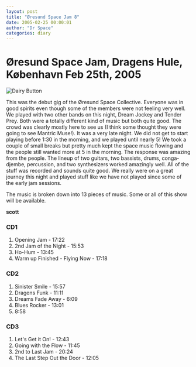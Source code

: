 ```yaml
---
layout: post
title: "Øresund Space Jam 8"
date: 2005-02-25 00:00:01
author: "Dr Space"
categories: diary
---
```

# Øresund Space Jam, Dragens Hule, København Feb 25th, 2005

![Dairy Button](IMAGES/BOTTONS/DAIRY.jpg)

This was the debut gig of the Øresund Space Collective. Everyone was in good spirits even though some of the members were not feeling very well. We played with two other bands on this night, Dream Jockey and Tender Prey. Both were a totally different kind of music but both quite good. The crowd was clearly mostly here to see us (I think some thought they were going to see Mantric Muse!). It was a very late night. We did not get to start playing before 1:30 in the morning, and we played until nearly 5! We took a couple of small breaks but pretty much kept the space music flowing and the people still wanted more at 5 in the morning. The response was amazing from the people. The lineup of two guitars, two bassists, drums, conga-djembe, percussion, and two synthesizers worked amazingly well. All of the stuff was recorded and sounds quite good. We really were on a great journey this night and played stuff like we have not played since some of the early jam sessions.

The music is broken down into 13 pieces of music. Some or all of this show will be available.

**scott**

### CD1
1. Opening Jam - 17:22  
2. 2nd Jam of the Night - 15:53  
3. Ho-Hum - 13:45  
4. Warm up Finished - Flying Now - 17:18  

### CD2
1. Sinister Smile - 15:57  
2. Dragens Funk - 11:11  
3. Dreams Fade Away - 6:09  
4. Blues Rocker - 13:01  
5. 8:58  

### CD3
1. Let's Get it On! - 12:43  
2. Going with the Flow - 11:45  
3. 2nd to Last Jam - 20:24  
4. The Last Step Out the Door - 12:05
